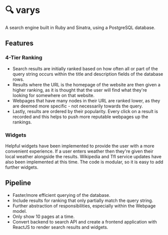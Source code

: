 # :mag: varys
A search engine built in Ruby and Sinatra, using a PostgreSQL database.

## Features
### 4-Tier Ranking
* Search results are initially ranked based on how often all or part of the query string occurs within the title and description fields of the database rows.
* Results where the URL is the homepage of the website are then given a higher ranking, as it is thought that the user will find what they're looking for somewhere on that website.
* Webpages that have many nodes in their URL are ranked lower, as they are deemed more specific - not necessarily towards the query.
* Lastly, results are ordered by their popularity. Every click on a result is recorded and this helps to push more reputable webpages up the rankings.

### Widgets
Helpful widgets have been implemented to provide the user with a more convenient experience. If a user enters weather then they're given their local weather alongside the results. Wikipedia and Tfl service updates have also been implemented at this time. The code is modular, so it is easy to add further widgets.

## Pipeline
- Faster/more efficient querying of the database.
- Include results for ranking that only partially match the query string.
- Further abstraction of responsibilities, especially within the Webpage model.
- Only show 10 pages at a time.
- Convert backend to search API and create a frontend application with ReactJS to render search results and widgets.
